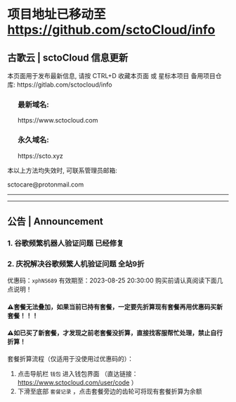 # 项目地址已移动至 https://github.com/sctoCloud/info


<div class="container readme-background" id="container_readme">
  <div class="readme">
  <h2>古歌云 | sctoCloud 信息更新</h2>
    本页面用于发布最新信息, 请按 CTRL+D 收藏本页面 或 星标本项目
    备用项目仓库: https://gitlab.com/sctocloud/info
  <ul>
    <h3>最新域名:</h3>
      https://www.sctocloud.com
    <h3>永久域名:</h3>
      https://scto.xyz
  </ul>
    <p>本以上方法均失效时, 可联系管理员邮箱:</p>
    sctocare@protonmail.com
  </div>
</div>

---
---

## 公告 | Announcement

### **1. 谷歌频繁机器人验证问题 已经修复**

### **2. 庆祝解决谷歌频繁人机验证问题 全站9折**
优惠码：`xphNS689`
有效期至：2023-08-25 20:30:00
购买前请认真阅读下面几点说明！

#### **⚠️套餐无法叠加，如果当前已持有套餐，一定要先折算现有套餐再用优惠码买新套餐！！！**
#### **⚠️如已买了新套餐，才发现之前老套餐没折算，直接找客服帮忙处理，禁止自行折算！**

套餐折算流程（仅适用于没使用过优惠码的）：
1. 点击导航栏 `钱包` 进入钱包界面 （直达链接：https://www.sctocloud.com/user/code ）
2. 下滑至底部 `套餐记录` ，点击套餐旁边的齿轮可将现有套餐折算为余额
